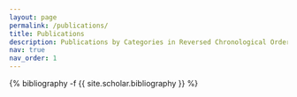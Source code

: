 ```yaml
---
layout: page
permalink: /publications/
title: Publications
description: Publications by Categories in Reversed Chronological Order.
nav: true
nav_order: 1
---
```

<!-- _pages/publications.md -->
<div class="publications">

{% bibliography -f {{ site.scholar.bibliography }} %}

</div>
